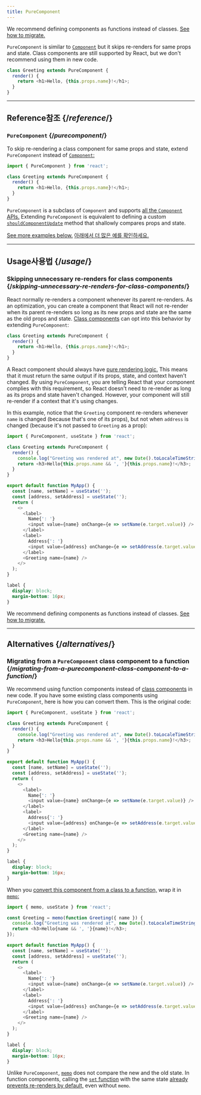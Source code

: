 ```yaml
---
title: PureComponent
---
```


<Pitfall>

We recommend defining components as functions instead of classes. [See how to migrate.](#alternatives)

</Pitfall>

<Intro>

`PureComponent` is similar to [`Component`](/reference/react/Component) but it skips re-renders for same props and state. Class components are still supported by React, but we don't recommend using them in new code.

```js
class Greeting extends PureComponent {
  render() {
    return <h1>Hello, {this.props.name}!</h1>;
  }
}
```

</Intro>

<InlineToc />

---

## Reference<Trans>참조</Trans> {/*reference*/}

### `PureComponent` {/*purecomponent*/}

To skip re-rendering a class component for same props and state, extend `PureComponent` instead of [`Component`:](/reference/react/Component)

```js
import { PureComponent } from 'react';

class Greeting extends PureComponent {
  render() {
    return <h1>Hello, {this.props.name}!</h1>;
  }
}
```

`PureComponent` is a subclass of `Component` and supports [all the `Component` APIs.](/reference/react/Component#reference) Extending `PureComponent` is equivalent to defining a custom [`shouldComponentUpdate`](/reference/react/Component#shouldcomponentupdate) method that shallowly compares props and state.


[See more examples below.](#usage)
<Trans>[아래에서 더 많은 예를 확인하세요.](#usage)</Trans>

---

## Usage<Trans>사용법</Trans> {/*usage*/}

### Skipping unnecessary re-renders for class components {/*skipping-unnecessary-re-renders-for-class-components*/}

React normally re-renders a component whenever its parent re-renders. As an optimization, you can create a component that React will not re-render when its parent re-renders so long as its new props and state are the same as the old props and state. [Class components](/reference/react/Component) can opt into this behavior by extending `PureComponent`:

```js {1}
class Greeting extends PureComponent {
  render() {
    return <h1>Hello, {this.props.name}!</h1>;
  }
}
```

A React component should always have [pure rendering logic.](/learn/keeping-components-pure) This means that it must return the same output if its props, state, and context haven't changed. By using `PureComponent`, you are telling React that your component complies with this requirement, so React doesn't need to re-render as long as its props and state haven't changed. However, your component will still re-render if a context that it's using changes.

In this example, notice that the `Greeting` component re-renders whenever `name` is changed (because that's one of its props), but not when `address` is changed (because it's not passed to `Greeting` as a prop):

<Sandpack>

```js
import { PureComponent, useState } from 'react';

class Greeting extends PureComponent {
  render() {
    console.log("Greeting was rendered at", new Date().toLocaleTimeString());
    return <h3>Hello{this.props.name && ', '}{this.props.name}!</h3>;
  }
}

export default function MyApp() {
  const [name, setName] = useState('');
  const [address, setAddress] = useState('');
  return (
    <>
      <label>
        Name{': '}
        <input value={name} onChange={e => setName(e.target.value)} />
      </label>
      <label>
        Address{': '}
        <input value={address} onChange={e => setAddress(e.target.value)} />
      </label>
      <Greeting name={name} />
    </>
  );
}
```

```css
label {
  display: block;
  margin-bottom: 16px;
}
```

</Sandpack>

<Pitfall>

We recommend defining components as functions instead of classes. [See how to migrate.](#alternatives)

</Pitfall>

---

## Alternatives {/*alternatives*/}

### Migrating from a `PureComponent` class component to a function {/*migrating-from-a-purecomponent-class-component-to-a-function*/}

We recommend using function components instead of [class components](/reference/react/Component) in new code. If you have some existing class components using `PureComponent`, here is how you can convert them. This is the original code:

<Sandpack>

```js
import { PureComponent, useState } from 'react';

class Greeting extends PureComponent {
  render() {
    console.log("Greeting was rendered at", new Date().toLocaleTimeString());
    return <h3>Hello{this.props.name && ', '}{this.props.name}!</h3>;
  }
}

export default function MyApp() {
  const [name, setName] = useState('');
  const [address, setAddress] = useState('');
  return (
    <>
      <label>
        Name{': '}
        <input value={name} onChange={e => setName(e.target.value)} />
      </label>
      <label>
        Address{': '}
        <input value={address} onChange={e => setAddress(e.target.value)} />
      </label>
      <Greeting name={name} />
    </>
  );
}
```

```css
label {
  display: block;
  margin-bottom: 16px;
}
```

</Sandpack>

When you [convert this component from a class to a function,](/reference/react/Component#alternatives) wrap it in [`memo`:](/reference/react/memo)

<Sandpack>

```js
import { memo, useState } from 'react';

const Greeting = memo(function Greeting({ name }) {
  console.log("Greeting was rendered at", new Date().toLocaleTimeString());
  return <h3>Hello{name && ', '}{name}!</h3>;
});

export default function MyApp() {
  const [name, setName] = useState('');
  const [address, setAddress] = useState('');
  return (
    <>
      <label>
        Name{': '}
        <input value={name} onChange={e => setName(e.target.value)} />
      </label>
      <label>
        Address{': '}
        <input value={address} onChange={e => setAddress(e.target.value)} />
      </label>
      <Greeting name={name} />
    </>
  );
}
```

```css
label {
  display: block;
  margin-bottom: 16px;
}
```

</Sandpack>

<Note>

Unlike `PureComponent`, [`memo`](/reference/react/memo) does not compare the new and the old state. In function components, calling the [`set` function](/reference/react/useState#setstate) with the same state [already prevents re-renders by default,](/reference/react/memo#updating-a-memoized-component-using-state) even without `memo`.

</Note>
